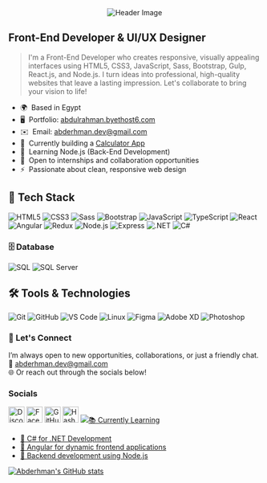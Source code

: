 
<div align="center">
  <img src="https://capsule-render.vercel.app/api?text=Abderhman%20Ahmed&animation=fadeIn&type=waving&color=gradient" alt="Header Image"/>
</div>


## Front-End Developer & UI/UX Designer

> I'm a Front-End Developer who creates responsive, visually appealing interfaces using HTML5, CSS3, JavaScript, Sass, Bootstrap, Gulp, React.js, and Node.js. I turn ideas into professional, high-quality websites that leave a lasting impression. Let's collaborate to bring your vision to life!


- 🌍  Based in Egypt  
- 🖥️  Portfolio: [abdulrahman.byethost6.com](http://abdulrahman.byethost6.com)  
- ✉️  Email: [abderhman.dev@gmail.com](mailto:abderhman.dev@gmail.com)  
- 🚀  Currently building a [Calculator App](http://abdulrahman.byethost6.com)  
- 🧠  Learning Node.js (Back-End Development)  
- 🤝  Open to internships and collaboration opportunities  
- ⚡  Passionate about clean, responsive web design  


## 🚀 Tech Stack

![HTML5](https://img.shields.io/badge/-HTML5-E34F26?style=for-the-badge&logo=html5&logoColor=white)
![CSS3](https://img.shields.io/badge/-CSS3-1572B6?style=for-the-badge&logo=css3&logoColor=white)
![Sass](https://img.shields.io/badge/-Sass-CC6699?style=for-the-badge&logo=sass&logoColor=white)
![Bootstrap](https://img.shields.io/badge/-Bootstrap-563D7C?style=for-the-badge&logo=bootstrap&logoColor=white)
![JavaScript](https://img.shields.io/badge/-JavaScript-F7DF1E?style=for-the-badge&logo=javascript&logoColor=black)
![TypeScript](https://img.shields.io/badge/-TypeScript-3178C6?style=for-the-badge&logo=typescript&logoColor=white)
![React](https://img.shields.io/badge/-React-61DAFB?style=for-the-badge&logo=react&logoColor=white)
![Angular](https://img.shields.io/badge/-Angular-DD0031?style=for-the-badge&logo=angular&logoColor=white)
![Redux](https://img.shields.io/badge/-Redux-764ABC?style=for-the-badge&logo=redux&logoColor=white)
![Node.js](https://img.shields.io/badge/-Node.js-339933?style=for-the-badge&logo=node.js&logoColor=white)
![Express](https://img.shields.io/badge/-Express-000000?style=for-the-badge&logo=express&logoColor=white)
![.NET](https://img.shields.io/badge/-.NET-512BD4?style=for-the-badge&logo=dotnet&logoColor=white)
![C#](https://img.shields.io/badge/-CSharp-239120?style=for-the-badge&logo=c-sharp&logoColor=white)

### 🗄️ Database

![SQL](https://img.shields.io/badge/-SQL-4479A1?style=for-the-badge&logo=postgresql&logoColor=white)
![SQL Server](https://img.shields.io/badge/-SQL%20Server-CC2927?style=for-the-badge&logo=microsoftsqlserver&logoColor=white)

## 🛠️ Tools & Technologies

![Git](https://img.shields.io/badge/-Git-F05032?style=for-the-badge&logo=git&logoColor=white)
![GitHub](https://img.shields.io/badge/-GitHub-181717?style=for-the-badge&logo=github&logoColor=white)
![VS Code](https://img.shields.io/badge/-VS%20Code-007ACC?style=for-the-badge&logo=visual-studio-code&logoColor=white)
![Linux](https://img.shields.io/badge/-Linux-FCC624?style=for-the-badge&logo=linux&logoColor=black)
![Figma](https://img.shields.io/badge/-Figma-F24E1E?style=for-the-badge&logo=figma&logoColor=white)
![Adobe XD](https://img.shields.io/badge/-Adobe%20XD-FF61F6?style=for-the-badge&logo=adobexd&logoColor=white)
![Photoshop](https://img.shields.io/badge/-Photoshop-31A8FF?style=for-the-badge&logo=adobephotoshop&logoColor=white)


### 🤝 Let's Connect

I’m always open to new opportunities, collaborations, or just a friendly chat.  
📧 [abderhman.dev@gmail.com](mailto:abderhman.dev@gmail.com)  
🌐 Or reach out through the socials below!


### Socials

<p align="left">
  <a href="https://discord.com/users/abderhman_101" target="_blank" rel="noreferrer"><img src="https://raw.githubusercontent.com/danielcranney/readme-generator/main/public/icons/socials/discord.svg" width="32" height="32" alt="Discord" /></a>
  <a href="https://www.facebook.com/abderhman19" target="_blank" rel="noreferrer"><img src="https://raw.githubusercontent.com/danielcranney/readme-generator/main/public/icons/socials/facebook.svg" width="32" height="32" alt="Facebook" /></a>
  <a href="https://www.github.com/Abdelrhman-hefny" target="_blank" rel="noreferrer"><img src="https://raw.githubusercontent.com/danielcranney/readme-generator/main/public/icons/socials/github.svg" width="32" height="32" alt="GitHub" /></a>
  <a href="https://abdelrhman92.hashnode.dev" target="_blank" rel="noreferrer"><img src="https://raw.githubusercontent.com/danielcranney/readme-generator/main/public/icons/socials/hashnode.svg" width="32" height="32" alt="Hashnode" /></a>
  <a href="https://www.linkedin.com/in/abderhman20/" target="_blank" rel="noreferrer"><img src="https://raw.githubusercontent.com/danielcranney/readme-generator/main
                                                                                        </p>
  
### 📚 Currently Learning
- 📘 C# for .NET Development
- 🔧 Angular for dynamic frontend applications
- 🧩 Backend development using Node.js

[![Abderhman's GitHub stats](https://github-readme-stats.vercel.app/api?username=Abdelrhman-hefny&theme=vision-friendly-dark)](https://github.com/anuraghazra/github-readme-stats)

